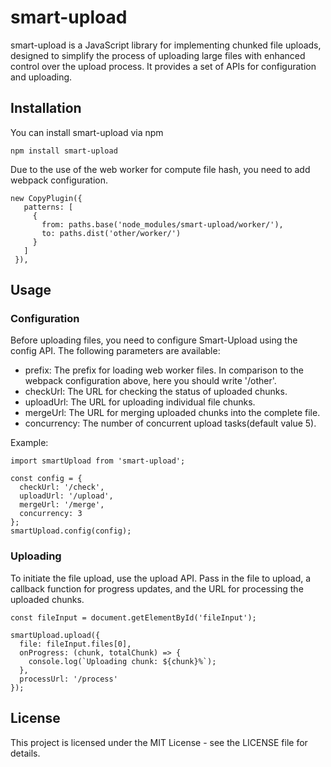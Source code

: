 # smart-upload

smart-upload is a JavaScript library for implementing chunked file uploads, designed to simplify the process of uploading large files with enhanced control over the upload process. It provides a set of APIs for configuration and uploading.

## Installation

You can install smart-upload via npm

```
npm install smart-upload
```
Due to the use of the web worker for compute file hash, you need to add webpack configuration.
```
new CopyPlugin({
   patterns: [
     {
       from: paths.base('node_modules/smart-upload/worker/'),
       to: paths.dist('other/worker/')
     }
   ]
 }),
```
## Usage
### Configuration
Before uploading files, you need to configure Smart-Upload using the config API. The following parameters are available:

+ prefix: The prefix for loading web worker files. In comparison to the webpack configuration above, here you should write '/other'.
+ checkUrl: The URL for checking the status of uploaded chunks.
+ uploadUrl: The URL for uploading individual file chunks.
+ mergeUrl: The URL for merging uploaded chunks into the complete file.
+ concurrency: The number of concurrent upload tasks(default value 5).

Example:
```
import smartUpload from 'smart-upload';

const config = {
  checkUrl: '/check',
  uploadUrl: '/upload',
  mergeUrl: '/merge',
  concurrency: 3
};
smartUpload.config(config);
```

### Uploading
To initiate the file upload, use the upload API. Pass in the file to upload, a callback function for progress updates, and the URL for processing the uploaded chunks.
```
const fileInput = document.getElementById('fileInput');

smartUpload.upload({
  file: fileInput.files[0],
  onProgress: (chunk, totalChunk) => {
    console.log(`Uploading chunk: ${chunk}%`);
  },
  processUrl: '/process'
});
```
## License
This project is licensed under the MIT License - see the LICENSE file for details.
